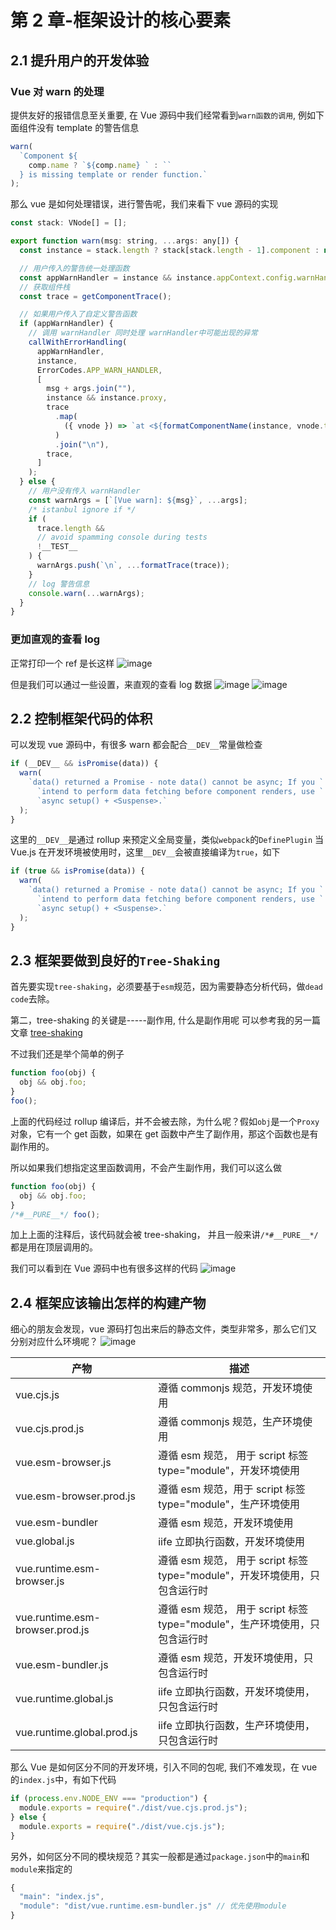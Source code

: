 # 第 2 章-框架设计的核心要素

## 2.1 提升用户的开发体验

### Vue 对 warn 的处理

提供友好的报错信息至关重要, 在 Vue 源码中我们经常看到`warn函数的调用`, 例如下面组件没有 template 的警告信息

```js
warn(
  `Component ${
    comp.name ? `${comp.name} ` : ``
  } is missing template or render function.`
);
```

那么 vue 是如何处理错误，进行警告呢，我们来看下 vue 源码的实现

```js
const stack: VNode[] = [];

export function warn(msg: string, ...args: any[]) {
  const instance = stack.length ? stack[stack.length - 1].component : null;

  // 用户传入的警告统一处理函数
  const appWarnHandler = instance && instance.appContext.config.warnHandler;
  // 获取组件栈
  const trace = getComponentTrace();

  // 如果用户传入了自定义警告函数
  if (appWarnHandler) {
    // 调用 warnHandler 同时处理 warnHandler中可能出现的异常
    callWithErrorHandling(
      appWarnHandler,
      instance,
      ErrorCodes.APP_WARN_HANDLER,
      [
        msg + args.join(""),
        instance && instance.proxy,
        trace
          .map(
            ({ vnode }) => `at <${formatComponentName(instance, vnode.type)}>`
          )
          .join("\n"),
        trace,
      ]
    );
  } else {
    // 用户没有传入 warnHandler
    const warnArgs = [`[Vue warn]: ${msg}`, ...args];
    /* istanbul ignore if */
    if (
      trace.length &&
      // avoid spamming console during tests
      !__TEST__
    ) {
      warnArgs.push(`\n`, ...formatTrace(trace));
    }
    // log 警告信息
    console.warn(...warnArgs);
  }
}
```

### 更加直观的查看 log

正常打印一个 ref 是长这样
![image](https://tvax1.sinaimg.cn/large/006vSZ9Ugy1gzhzhifed3j30x804kq47.jpg)

但是我们可以通过一些设置，来直观的查看 log 数据
![image](https://tva3.sinaimg.cn/large/006vSZ9Ugy1gzhzfr2ti7j30oc0kkq68.jpg)
![image](https://tvax4.sinaimg.cn/large/006vSZ9Ugy1gzhzj4jdhyj30hk0223yo.jpg)

## 2.2 控制框架代码的体积

可以发现 vue 源码中，有很多 warn 都会配合`__DEV__`常量做检查

```js
if (__DEV__ && isPromise(data)) {
  warn(
    `data() returned a Promise - note data() cannot be async; If you ` +
      `intend to perform data fetching before component renders, use ` +
      `async setup() + <Suspense>.`
  );
}
```

这里的`__DEV__`是通过 rollup 来预定义全局变量，类似`webpack`的`DefinePlugin`
当 Vue.js 在开发环境被使用时，这里`__DEV__`会被直接编译为`true`，如下

```js
if (true && isPromise(data)) {
  warn(
    `data() returned a Promise - note data() cannot be async; If you ` +
      `intend to perform data fetching before component renders, use ` +
      `async setup() + <Suspense>.`
  );
}
```

## 2.3 框架要做到良好的`Tree-Shaking`

首先要实现`tree-shaking`，必须要基于`esm`规范，因为需要静态分析代码，做`dead code`去除。

第二，tree-shaking 的关键是-----副作用, 什么是副作用呢
可以参考我的另一篇文章 [tree-shaking](/frontend/webpack/tree-shaking原理.html#什么是tree-shaking)

不过我们还是举个简单的例子

```js
function foo(obj) {
  obj && obj.foo;
}
foo();
```

上面的代码经过 rollup 编译后，并不会被去除，为什么呢？假如`obj`是一个`Proxy`对象，它有一个 get 函数，如果在 get 函数中产生了副作用，那这个函数也是有副作用的。

所以如果我们想指定这里函数调用，不会产生副作用，我们可以这么做

```js
function foo(obj) {
  obj && obj.foo;
}
/*#__PURE__*/ foo();
```

加上上面的注释后，该代码就会被 tree-shaking， 并且一般来讲`/*#__PURE__*/`都是用在顶层调用的。

我们可以看到在 Vue 源码中也有很多这样的代码
![image](https://tva1.sinaimg.cn/large/006vSZ9Ugy1gzi032242xj30ic02y3zz.jpg)

## 2.4 框架应该输出怎样的构建产物

细心的朋友会发现，vue 源码打包出来后的静态文件，类型非常多，那么它们又分别对应什么环境呢？
![image](https://tvax3.sinaimg.cn/large/006vSZ9Ugy1gzi05x28dsj30dy07ddgk.jpg)

| 产物                            | 描述                                                                       |
| ------------------------------- | -------------------------------------------------------------------------- |
| vue.cjs.js                      | 遵循 commonjs 规范，开发环境使用                                           |
| vue.cjs.prod.js                 | 遵循 commonjs 规范，生产环境使用                                           |
| vue.esm-browser.js              | 遵循 esm 规范， 用于 script 标签 type="module"，开发环境使用               |
| vue.esm-browser.prod.js         | 遵循 esm 规范，用于 script 标签 type="module"，生产环境使用                |
| vue.esm-bundler                 | 遵循 esm 规范，开发环境使用                                                |
| vue.global.js                   | iife 立即执行函数，开发环境使用                                            |
| vue.runtime.esm-browser.js      | 遵循 esm 规范， 用于 script 标签 type="module"，开发环境使用，只包含运行时 |
| vue.runtime.esm-browser.prod.js | 遵循 esm 规范， 用于 script 标签 type="module"，生产环境使用，只包含运行时 |
| vue.esm-bundler.js              | 遵循 esm 规范，开发环境使用，只包含运行时                                  |
| vue.runtime.global.js           | iife 立即执行函数，开发环境使用，只包含运行时                              |
| vue.runtime.global.prod.js      | iife 立即执行函数，生产环境使用，只包含运行时                              |

那么 Vue 是如何区分不同的开发环境，引入不同的包呢, 我们不难发现，在 vue 的`index.js`中，有如下代码

```js
if (process.env.NODE_ENV === "production") {
  module.exports = require("./dist/vue.cjs.prod.js");
} else {
  module.exports = require("./dist/vue.cjs.js");
}
```

另外，如何区分不同的模块规范？其实一般都是通过`package.json`中的`main`和`module`来指定的

```js
{
  "main": "index.js",
  "module": "dist/vue.runtime.esm-bundler.js" // 优先使用module
}
```

